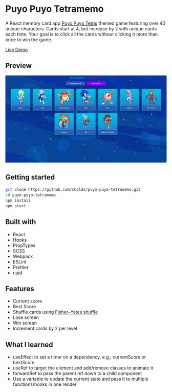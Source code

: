 # Puyo Puyo Tetramemo

A React memory card app [Puyo Puyo Tetris](https://puyonexus.com/wiki/Puyo_Puyo_Tetris_2) themed game featuring over 40 unique characters. Cards start at 4, but increase by 2 with unique cards each time. Your goal is to click all the cards without clicking it more than once to win the game.

[Live Demo](https://ccolds.github.io/puyo-puyo-tetramemo/)

## Preview

![Preview Image](public/assets/puyo-puyo-tetramemo.png "Preview Image")

## Getting started

```bash
git clone https://github.com/cColds/puyo-puyo-tetramemo.git
cd puyo-puyo-tetramemo
npm install
npm start
```

## Built with

- React
- Hooks
- PropTypes
- SCSS
- Webpack
- ESLint
- Prettier
- uuid

## Features

- Current score
- Best Score
- Shuffle cards using [Fisher–Yates shuffle](https://en.wikipedia.org/wiki/Fisher%E2%80%93Yates_shuffle)
- Lose screen
- Win screen
- Increment cards by 2 per level

## What I learned

- useEffect to set a timer on a dependency, e.g., currentScore or bestScore
- useRef to target the element and add/remove classes to animate it
- forwardRef to pass the parent ref down to a child component
- Use a variable to update the current state and pass it to multiple functions/hooks in one render
